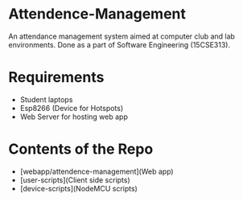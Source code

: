 # Attendence-Management

An attendance management system aimed at computer club and lab environments.
Done as a part of Software Engineering (15CSE313).

# Requirements

- Student laptops
- Esp8266 (Device for Hotspots)
- Web Server for hosting web app

# Contents of the Repo

- [webapp/attendence-management](Web app)
- [user-scripts](Client side scripts)
- [device-scripts](NodeMCU scripts)








